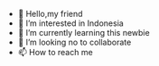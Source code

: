 - 👋 Hello,my friend
- 👀 I’m interested in Indonesia
- 🌱 I’m currently learning this newbie
- 💞️ I’m looking no to collaborate 
- 📫 How to reach me 

<!---
ivan-pemula/ivan-pemula is a ✨ special ✨ repository because its `README.md` (this file) appears on your GitHub profile.
You can click the Preview link to take a look at your changes.
--->

